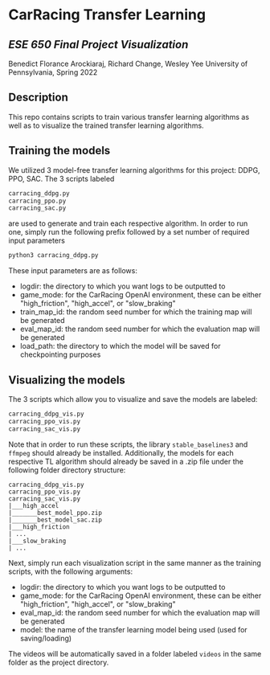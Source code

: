 # CarRacing Transfer Learning
## _ESE 650 Final Project Visualization_

Benedict Florance Arockiaraj, Richard Change, Wesley Yee
University of Pennsylvania, Spring 2022

## Description

This repo contains scripts to train various transfer learning algorithms as well as to visualize the trained transfer learning algorithms.

## Training the models
We utilized 3 model-free transfer learning algorithms for this project: DDPG, PPO, SAC. The 3 scripts labeled 
```sh
carracing_ddpg.py
carracing_ppo.py
carracing_sac.py
```
are used to generate and train each respective algorithm. In order to run one, simply run the following prefix followed by a set number of required input parameters
```sh
python3 carracing_ddpg.py
```
These input parameters are as follows:
- logdir: the directory to which you want logs to be outputted to
- game_mode: for the CarRacing OpenAI environment, these can be either "high_friction", "high_accel", or "slow_braking"
- train_map_id: the random seed number for which the training map will be generated
- eval_map_id: the random seed number for which the evaluation map will be generated
- load_path: the directory to which the model will be saved for checkpointing purposes

## Visualizing the models
The 3 scripts which allow you to visualize and save the models are labeled:
```sh
carracing_ddpg_vis.py
carracing_ppo_vis.py
carracing_sac_vis.py
```
Note that in order to run these scripts, the library ```stable_baselines3``` and ```ffmpeg``` should already be installed. Additionally, the models for each respective TL algorithm should already be saved in a .zip file under the following folder directory structure:
```
carracing_ddpg_vis.py
carracing_ppo_vis.py
carracing_sac_vis.py
|___high_accel
|_______best_model_ppo.zip
|_______best_model_sac.zip
|___high_friction
| ...
|___slow_braking
| ...
```
Next, simply run each visualization script in the same manner as the training scripts, with the following arguments:
- logdir: the directory to which you want logs to be outputted to
- game_mode: for the CarRacing OpenAI environment, these can be either "high_friction", "high_accel", or "slow_braking"
- eval_map_id: the random seed number for which the evaluation map will be generated
- model: the name of the transfer learning model being used (used for saving/loading)

The videos will be automatically saved in a folder labeled ```videos``` in the same folder as the project directory.
